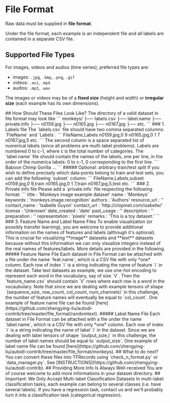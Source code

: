 # File Format

Raw data must be supplied in **file format**.

Under the file format, each example is an independent file and all labels are contained in a separate CSV file.

## Supported File Types
For images, videos and audios (time series), preferred file types are:
- images: `.jpg`, `.bmp`, `.png`, `.gif`
- videos: `.avi`, `.mp4`
- audios: `.mp3`, `.wav`

The images or videos may be of a **fixed size** (height and width) or **irregular size** (each example has its own dimensions).

<!-- For text data, you may contribute text files with a `.txt` extension. We prefer **tokenized data**, after some typical pre-processing in NLP (stemming, lemmatization, stopwords removing, argumentation, etc). Each examples is represented by a **series of integers** which are indexes of words. We provide [an example](https://github.com/zhengying-liu/autodl-contrib/tree/master/file_format/randomtext) of such text datasets. --!>


## How Should These Files Look Like?

The directory of a valid dataset in file format may look like
```
monkeys/
├── labels.csv
├── label.name
├── private.info
├── n0159.jpg
├── n0165.jpg
├── n0167.jpg
├──  
etc.
```

### 1. Labels file

The `labels.csv` file should have two comma separated columns: `FileName` and `Labels`.
```
FileName,Labels
n0159.jpg,0 9
n0165.jpg,0 1 7
n0167.jpg,5
etc.
```
The second column is a space separated list of numerical labels (since all problems are multi-label problems). Labels are numbered 0 to c-1, where c is the total number of categories. 

The `label.name` file should contain the names of the labels, one per line, in the order of the numerica labels: 0 to c-1, 0 corresponding to the first line.

```
Baboon
Chimp
Gorilla
...
```

##### Optional: arbitrary train/test split

If you wish to define precisely which data points belong to train and test sets, you can add the following `subset` column:

```
FileName,Labels,subset
n0159.jpg,0 9,train
n0165.jpg,0 1 7,train
n0167.jpg,5,test
etc.
```



### 2. Private info file

Please add a `private.info` file respecting the following format:
```
title : 'Monkeys image example dataset'
name : 'Monkeys'
keywords : 'monkeys.image.recognition'
authors : 'Authors'
resource_url : ''
contact_name : 'Isabelle Guyon'
contact_url : 'http://clopinet.com/isabelle/'
license : 'Unknown'
date_created : 'date'
past_usage : ''
description : ''
preparation : ''
representation : 'pixels'
remarks : 'This is a toy dataset.'
```
### 3. Feature Name and Label Name Files
To enable visualization (or possibly transfer learning), you are welcome to provide additional information on the names of features and labels (although it's optional). This is crucial for visualizing **image** datasets and **text** datasets because without this information we can only visualize integers instead of the real names of features/labels. More details are provided in the following.

##### Feature Name File
Each dataset in File Format can be attached with a file under the name `feat.name`, which is a CSV file with only *one* column. Each row of index `i` is a string indicating the name of feature `i` in the dataset. Take text datasets as example, we use one-hot encoding to represent each word in the vocabulary, say of size `V`. Then the `feature_name.csv` should contain `V` rows where each row is a word in the vocaubulary. Note that since we are dealing with example tensors of shape `(sequence_size, row_count, col_count, num_channels)` in this challenge, the number of feature names will eventually be equal to `col_count`. One example of feature name file can be found [here](https://github.com/zhengying-liu/autodl-contrib/tree/master/file_format/randomtext).

##### Label Name File
Each dataset in File Format can be attached with a file under the name `label.name`, which is a CSV file with only *one* column. Each row of index `i` is a string indicating the name of label `i` in the dataset. Since we are dealing with label tensors of shape `(output_size,)` in this challenge, the number of label names should be equal to `output_size`. One example of label name file can be found [here](https://github.com/zhengying-liu/autodl-contrib/tree/master/file_format/monkeys).

## What to do next?
You can convert these files into TFRecords using `check_n_format.py` or `data_manager.py`. See [INSTRUCTIONS](https://github.com/zhengying-liu/autodl-contrib).

## Providing More Info Is Always Well-received
You are of course welcome to add more informations in your dataset directory. 

## Important: We Only Accept Multi-label Classification Datasets
In multi-label classification tasks, each example can belong to several classes (i.e. have several labels).
If you have a regression task, contact us and we'll probably turn it into a classification task (categorical regression).

